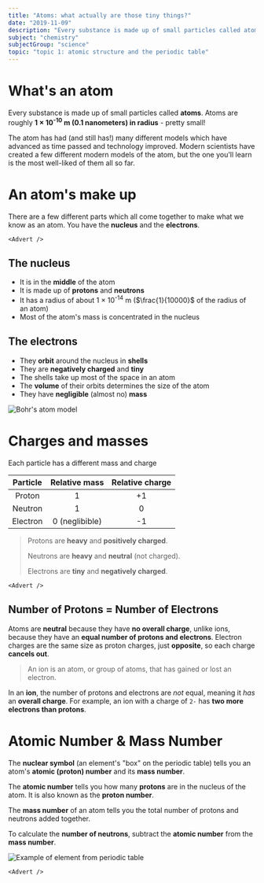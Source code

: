 ```yaml
---
title: "Atoms: what actually are those tiny things?"
date: "2019-11-09"
description: "Every substance is made up of small particles called atoms. Atoms are roughly 0.1 nanometers in radius - that's pretty small!"
subject: "chemistry"
subjectGroup: "science"
topic: "topic 1: atomic structure and the periodic table"
---
```


# What's an atom

Every substance is made up of small particles called **atoms**. Atoms are roughly **1 × 10<sup>-10</sup> m (0.1 nanometers) in radius** - pretty small!

The atom has had (and still has!) many different models which have advanced as time passed and technology improved. Modern scientists have created a few different modern models of the atom, but the one you'll learn is the most well-liked of them all so far.

# An atom's make up

There are a few different parts which all come together to make what we know as an atom. You have the **nucleus** and the **electrons**.

```react
<Advert />
```

## The nucleus

- It is in the **middle** of the atom
- It is made up of **protons** and **neutrons**
- It has a radius of about 1 × 10<sup>-14</sup> m ($\frac{1}{10000}$ of the radius of an atom)
- Most of the atom's mass is concentrated in the nucleus

## The electrons

- They **orbit** around the nucleus in **shells**
- They are **negatively charged** and **tiny**
- The shells take up most of the space in an atom
- The **volume** of their orbits determines the size of the atom
- They have **negligible** (almost no) **mass**

![Bohr's atom model](articles/chemistry/atom-model.png)

# Charges and masses

Each particle has a different mass and charge

| Particle | Relative mass  | Relative charge |
| :------: | :------------: | :-------------: |
|  Proton  |       1        |       +1        |
| Neutron  |       1        |        0        |
| Electron | 0 (neglibible) |       -1        |

> Protons are **heavy** and **positively charged**.
>
> Neutrons are **heavy** and **neutral** (not charged).
>
> Electrons are **tiny** and **negatively charged**.

```react
<Advert />
```

## Number of Protons = Number of Electrons

Atoms are **neutral** because they have **no overall charge**, unlike ions, because they have an **equal number of protons and electrons**. Electron charges are the same size as proton charges, just **opposite**, so each charge **cancels out**.

> An ion is an atom, or group of atoms, that has gained or lost an electron.

In an **ion**, the number of protons and electrons are _not_ equal, meaning it _has_ an **overall charge**. For example, an ion with a charge of `2-` has **two more electrons than protons**.

# Atomic Number & Mass Number

The **nuclear symbol** (an element's "box" on the periodic table) tells you an atom's **atomic (proton) number** and its **mass number**.

The **atomic number** tells you how many **protons** are in the nucleus of the atom. It is also known as the **proton number**.

The **mass number** of an atom tells you the total number of protons and neutrons added together.

To calculate the **number of neutrons**, subtract the **atomic number** from the **mass number**.

![Example of element from periodic table](articles/chemistry/nuclear-symbol-example.png)

```react
<Advert />
```
